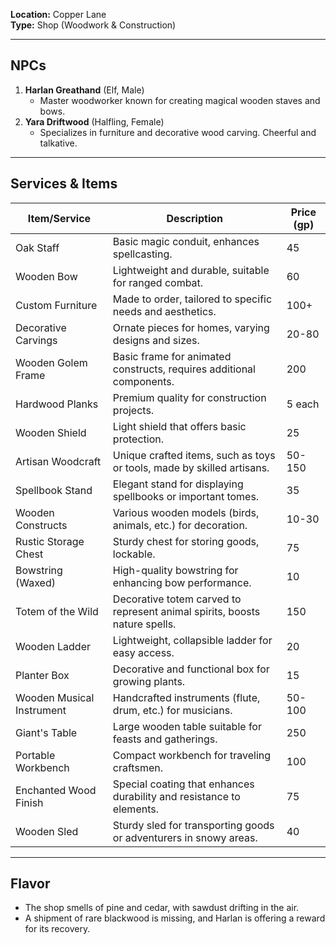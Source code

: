 **Location:** Copper Lane  
**Type:** Shop (Woodwork & Construction)

---

## NPCs

1. **Harlan Greathand** (Elf, Male)
    - Master woodworker known for creating magical wooden staves and bows.
2. **Yara Driftwood** (Halfling, Female)
    - Specializes in furniture and decorative wood carving. Cheerful and talkative.

---

## Services & Items

| Item/Service              | Description                                                        | Price (gp)   |
|---------------------------|--------------------------------------------------------------------|--------------|
| Oak Staff                 | Basic magic conduit, enhances spellcasting.                        | 45           |
| Wooden Bow                | Lightweight and durable, suitable for ranged combat.              | 60           |
| Custom Furniture          | Made to order, tailored to specific needs and aesthetics.         | 100+         |
| Decorative Carvings       | Ornate pieces for homes, varying designs and sizes.               | 20-80        |
| Wooden Golem Frame        | Basic frame for animated constructs, requires additional components.| 200          |
| Hardwood Planks           | Premium quality for construction projects.                         | 5 each       |
| Wooden Shield             | Light shield that offers basic protection.                         | 25           |
| Artisan Woodcraft         | Unique crafted items, such as toys or tools, made by skilled artisans.| 50-150    |
| Spellbook Stand           | Elegant stand for displaying spellbooks or important tomes.       | 35           |
| Wooden Constructs         | Various wooden models (birds, animals, etc.) for decoration.      | 10-30        |
| Rustic Storage Chest      | Sturdy chest for storing goods, lockable.                         | 75           |
| Bowstring (Waxed)        | High-quality bowstring for enhancing bow performance.             | 10           |
| Totem of the Wild        | Decorative totem carved to represent animal spirits, boosts nature spells.| 150      |
| Wooden Ladder             | Lightweight, collapsible ladder for easy access.                  | 20           |
| Planter Box              | Decorative and functional box for growing plants.                 | 15           |
| Wooden Musical Instrument  | Handcrafted instruments (flute, drum, etc.) for musicians.        | 50-100       |
| Giant's Table            | Large wooden table suitable for feasts and gatherings.            | 250          |
| Portable Workbench        | Compact workbench for traveling craftsmen.                        | 100          |
| Enchanted Wood Finish    | Special coating that enhances durability and resistance to elements.| 75         |
| Wooden Sled              | Sturdy sled for transporting goods or adventurers in snowy areas. | 40           |

---

## Flavor

- The shop smells of pine and cedar, with sawdust drifting in the air.
- A shipment of rare blackwood is missing, and Harlan is offering a reward for its recovery.